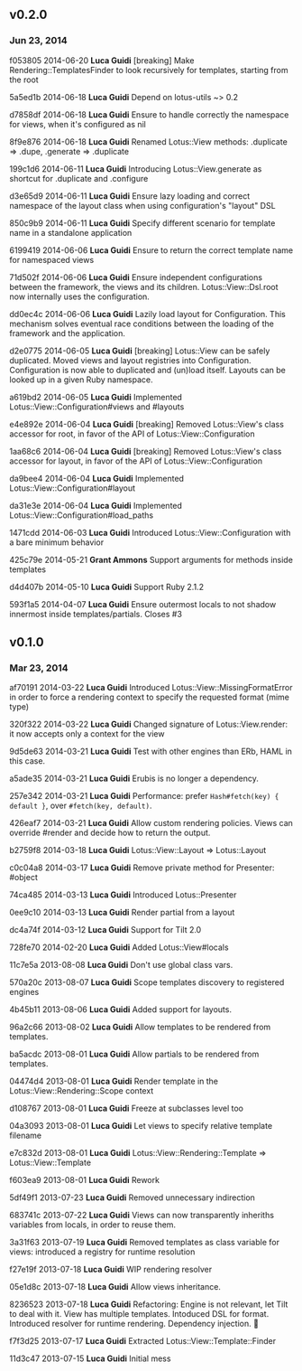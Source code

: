 ## v0.2.0
### Jun 23, 2014

f053805 2014-06-20 **Luca Guidi** [breaking] Make Rendering::TemplatesFinder to look recursively for templates, starting from the root

5a5ed1b 2014-06-18 **Luca Guidi** Depend on lotus-utils ~> 0.2

d7858df 2014-06-18 **Luca Guidi** Ensure to handle correctly the namespace for views, when it's configured as nil

8f9e876 2014-06-18 **Luca Guidi** Renamed Lotus::View methods: .duplicate => .dupe, .generate => .duplicate

199c1d6 2014-06-11 **Luca Guidi** Introducing Lotus::View.generate as shortcut for .duplicate and .configure

d3e65d9 2014-06-11 **Luca Guidi** Ensure lazy loading and correct namespace of the layout class when using configuration's "layout" DSL

850c9b9 2014-06-11 **Luca Guidi** Specify different scenario for template name in a standalone application

6199419 2014-06-06 **Luca Guidi** Ensure to return the correct template name for namespaced views

71d502f 2014-06-06 **Luca Guidi** Ensure independent configurations between the framework, the views and its children. Lotus::View::Dsl.root now internally uses the configuration.

dd0ec4c 2014-06-06 **Luca Guidi** Lazily load layout for Configuration. This mechanism solves eventual race conditions between the loading of the framework and the application.

d2e0775 2014-06-05 **Luca Guidi** [breaking] Lotus::View can be safely duplicated. Moved views and layout registries into Configuration. Configuration is now able to duplicated and (un)load itself. Layouts can be looked up in a given Ruby namespace.

a619bd2 2014-06-05 **Luca Guidi** Implemented Lotus::View::Configuration#views and #layouts

e4e892e 2014-06-04 **Luca Guidi** [breaking] Removed Lotus::View's class accessor for root, in favor of the API of Lotus::View::Configuration

1aa68c6 2014-06-04 **Luca Guidi** [breaking] Removed Lotus::View's class accessor for layout, in favor of the API of Lotus::View::Configuration

da9bee4 2014-06-04 **Luca Guidi** Implemented Lotus::View::Configuration#layout

da31e3e 2014-06-04 **Luca Guidi** Implemented Lotus::View::Configuration#load_paths

1471cdd 2014-06-03 **Luca Guidi** Introduced Lotus::View::Configuration with a bare minimum behavior

425c79e 2014-05-21 **Grant Ammons** Support arguments for methods inside templates

d4d407b 2014-05-10 **Luca Guidi** Support Ruby 2.1.2

593f1a5 2014-04-07 **Luca Guidi** Ensure outermost locals to not shadow innermost inside templates/partials. Closes #3

## v0.1.0
### Mar 23, 2014

af70191 2014-03-22 **Luca Guidi** Introduced Lotus::View::MissingFormatError in order to force a rendering context to specify the requested format (mime type)

320f322 2014-03-22 **Luca Guidi** Changed signature of Lotus::View.render: it now accepts only a context for the view

9d5de63 2014-03-21 **Luca Guidi** Test with other engines than ERb, HAML in this case.

a5ade35 2014-03-21 **Luca Guidi** Erubis is no longer a dependency.

257e342 2014-03-21 **Luca Guidi** Performance: prefer `Hash#fetch(key) { default }`, over `#fetch(key, default)`.

426eaf7 2014-03-21 **Luca Guidi** Allow custom rendering policies. Views can override #render and decide how to return the output.

b2759f8 2014-03-18 **Luca Guidi** Lotus::View::Layout => Lotus::Layout

c0c04a8 2014-03-17 **Luca Guidi** Remove private method for Presenter: #object

74ca485 2014-03-13 **Luca Guidi** Introduced Lotus::Presenter

0ee9c10 2014-03-13 **Luca Guidi** Render partial from a layout

dc4a74f 2014-03-12 **Luca Guidi** Support for Tilt 2.0

728fe70 2014-02-20 **Luca Guidi** Added Lotus::View#locals

11c7e5a 2013-08-08 **Luca Guidi** Don't use global class vars.

570a20c 2013-08-07 **Luca Guidi** Scope templates discovery to registered engines

4b45b11 2013-08-06 **Luca Guidi** Added support for layouts.

96a2c66 2013-08-02 **Luca Guidi** Allow templates to be rendered from templates.

ba5acdc 2013-08-01 **Luca Guidi** Allow partials to be rendered from templates.

04474d4 2013-08-01 **Luca Guidi** Render template in the Lotus::View::Rendering::Scope context

d108767 2013-08-01 **Luca Guidi** Freeze at subclasses level too

04a3093 2013-08-01 **Luca Guidi** Let views to specify relative template filename

e7c832d 2013-08-01 **Luca Guidi** Lotus::View::Rendering::Template => Lotus::View::Template

f603ea9 2013-08-01 **Luca Guidi** Rework

5df49f1 2013-07-23 **Luca Guidi** Removed unnecessary indirection

683741c 2013-07-22 **Luca Guidi** Views can now transparently inheriths variables from locals, in order to reuse them.

3a31f63 2013-07-19 **Luca Guidi** Removed templates as class variable for views: introduced a registry for runtime resolution

f27e19f 2013-07-18 **Luca Guidi** WIP rendering resolver

05e1d8c 2013-07-18 **Luca Guidi** Allow views inheritance.

8236523 2013-07-18 **Luca Guidi** Refactoring: Engine is not relevant, let Tilt to deal with it. View has multiple templates. Intoduced DSL for format. Introduced resolver for runtime rendering. Dependency injection. :tophat:

f7f3d25 2013-07-17 **Luca Guidi** Extracted Lotus::View::Template::Finder

11d3c47 2013-07-15 **Luca Guidi** Initial mess
